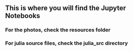 ## This is where you will find the Jupyter Notebooks
### For the photos, check the resources folder
### For julia source files, check the julia_src directory
